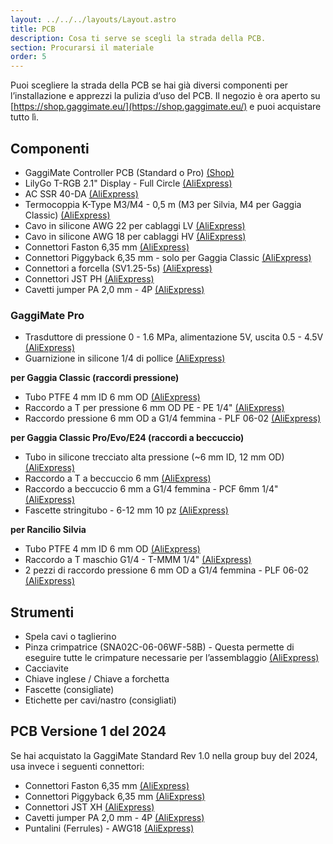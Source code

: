 ```yaml
---
layout: ../../../layouts/Layout.astro
title: PCB
description: Cosa ti serve se scegli la strada della PCB.
section: Procurarsi il materiale
order: 5
---
```


Puoi scegliere la strada della PCB se hai già diversi componenti per l’installazione e apprezzi la pulizia d’uso del PCB. Il negozio è ora aperto su [https://shop.gaggimate.eu/](https://shop.gaggimate.eu/) e puoi acquistare tutto lì.

## Componenti

* GaggiMate Controller PCB (Standard o Pro)  [(Shop)](https://shop.gaggimate.eu/collections/parts)
* LilyGo T-RGB 2.1" Display - Full Circle [(AliExpress)](https://s.click.aliexpress.com/e/_EwmnrEs)
* AC SSR 40-DA [(AliExpress)](https://s.click.aliexpress.com/e/_EHYcrLa)
* Termocoppia K-Type M3/M4 - 0,5 m (M3 per Silvia, M4 per Gaggia Classic) [(AliExpress)](https://s.click.aliexpress.com/e/_Ez9hyd6)
* Cavo in silicone AWG 22 per cablaggi LV [(AliExpress)](https://s.click.aliexpress.com/e/_EQltZj2)
* Cavo in silicone AWG 18 per cablaggi HV [(AliExpress)](https://s.click.aliexpress.com/e/_EJ5sOfm)
* Connettori Faston 6,35 mm [(AliExpress)](https://s.click.aliexpress.com/e/_EuLcsLO)
* Connettori Piggyback 6,35 mm - solo per Gaggia Classic [(AliExpress)](https://s.click.aliexpress.com/e/_EytfYJO)
* Connettori a forcella (SV1.25-5s) [(AliExpress)](https://s.click.aliexpress.com/e/_EIAVCxe)
* Connettori JST PH [(AliExpress)](https://s.click.aliexpress.com/e/_EQVvGV6)
* Cavetti jumper PA 2,0 mm - 4P [(AliExpress)](https://s.click.aliexpress.com/e/_EQ4BcnO)

### GaggiMate Pro

* Trasduttore di pressione 0 - 1.6 MPa, alimentazione 5V, uscita 0.5 - 4.5V [(AliExpress)](https://s.click.aliexpress.com/e/_Evn1mNS)
* Guarnizione in silicone 1/4 di pollice [(AliExpress)](https://s.click.aliexpress.com/e/_EuWMCw8)

**per Gaggia Classic (raccordi pressione)**

* Tubo PTFE 4 mm ID 6 mm OD [(AliExpress)](https://s.click.aliexpress.com/e/_EGn7WBq)
* Raccordo a T per pressione 6 mm OD PE - PE 1/4" [(AliExpress)](https://s.click.aliexpress.com/e/_EyxHEI4)
* Raccordo pressione 6 mm OD a G1/4 femmina - PLF 06-02 [(AliExpress)](https://s.click.aliexpress.com/e/_EzlXYGY)

**per Gaggia Classic Pro/Evo/E24 (raccordi a beccuccio)**

* Tubo in silicone trecciato alta pressione (~6 mm ID, 12 mm OD) [(AliExpress)](https://s.click.aliexpress.com/e/_EvUXSPe)
* Raccordo a T a beccuccio 6 mm [(AliExpress)](https://s.click.aliexpress.com/e/_Ev2iqBQ)
* Raccordo a beccuccio 6 mm a G1/4 femmina - PCF 6mm 1/4" [(AliExpress)](https://s.click.aliexpress.com/e/_EGT7xgU)
* Fascette stringitubo - 6-12 mm 10 pz [(AliExpress)](https://s.click.aliexpress.com/e/_EyizSFY)

**per Rancilio Silvia**
* Tubo PTFE 4 mm ID 6 mm OD [(AliExpress)](https://s.click.aliexpress.com/e/_EGn7WBq)
* Raccordo a T maschio G1/4 - T-MMM 1/4" [(AliExpress)](https://www.aliexpress.com/item/1005005296973353.html)
* 2 pezzi di raccordo pressione 6 mm OD a G1/4 femmina - PLF 06-02 [(AliExpress)](https://s.click.aliexpress.com/e/_EzlXYGY)

## Strumenti

* Spela cavi o taglierino
* Pinza crimpatrice (SNA02C-06-06WF-58B) - Questa permette di eseguire tutte le crimpature necessarie per l’assemblaggio [(AliExpress)](https://a.aliexpress.com/_EuVLJ9A)
* Cacciavite
* Chiave inglese / Chiave a forchetta
* Fascette (consigliate)
* Etichette per cavi/nastro (consigliati)

## PCB Versione 1 del 2024

Se hai acquistato la GaggiMate Standard Rev 1.0 nella group buy del 2024, usa invece i seguenti connettori:

* Connettori Faston 6,35 mm [(AliExpress)](https://s.click.aliexpress.com/e/_Ew8LURi)
* Connettori Piggyback 6,35 mm [(AliExpress)](https://s.click.aliexpress.com/e/_EH4r52U)
* Connettori JST XH [(AliExpress)](https://s.click.aliexpress.com/e/_EHaVBXe)
* Cavetti jumper PA 2,0 mm - 4P [(AliExpress)](https://s.click.aliexpress.com/e/_EQEyQGy)
* Puntalini (Ferrules) - AWG18 [(AliExpress)](https://s.click.aliexpress.com/e/_EuV5olm)
